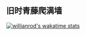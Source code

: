 ## 旧时青藤爬满墙

<!-- [![Anurag's GitHub stats](https://github-readme-stats.vercel.app/api?username=liuyueqi18&count_private=true&theme=dark&show_icons=true)](https://github.com/anuraghazra/github-readme-stats) -->

<!-- [![Top Langs](https://github-readme-stats.vercel.app/api/top-langs/?username=liuyueqi18)](https://github.com/anuraghazra/github-readme-stats) -->

[![willianrod's wakatime stats](https://github-readme-stats.vercel.app/api/wakatime?username=liuyueqi18&layout=compact)](https://github.com/anuraghazra/github-readme-stats)